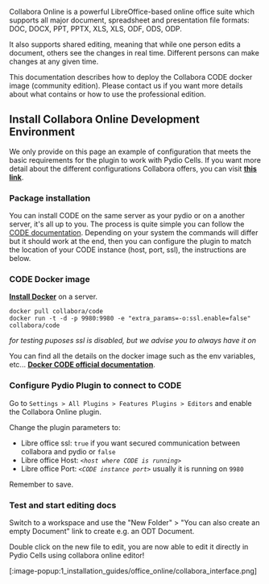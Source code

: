 
Collabora Online is a powerful LibreOffice-based online office suite which supports all major document, spreadsheet and presentation file formats:​ DOC, DOCX, PPT, PPTX, XLS, XLS, ODF, ODS, ODP.

It also supports shared editing, meaning that while one person edits a document, others see the changes in real time. Different persons can make changes at any given time.

This documentation describes how to deploy the Collabora CODE docker image (community edition). Please contact us if you want more details about what contains or how to use the professional edition.

## Install Collabora Online Development Environment

We only provide on this page an example of configuration that meets the basic requirements for the plugin to work with Pydio Cells. If you want more detail about the different configurations Collabora offers, you can visit **[this link](https://www.collaboraoffice.com/code/)**.

### Package installation

You can install CODE on the same server as your pydio or on a another server, it's all up to you.
The process is quite simple you can follow the [CODE documentation](https://www.collaboraoffice.com/code/linux-packages/).
Depending on your system the commands will differ but it should work at the end,
then you can configure the plugin to match the location of your CODE instance (host, port, ssl), the instructions are below.

### CODE Docker image

**[Install Docker](https://docs.docker.com/install/)** on a server.

```shell
docker pull collabora/code
docker run -t -d -p 9980:9980 -e "extra_params=-o:ssl.enable=false" collabora/code
```
_for testing puposes ssl is disabled, but we advise you to always have it on_

You can find all the details on the docker image such as the env variables, etc... **[Docker CODE official documentation](https://www.collaboraoffice.com/code/docker/)**.


### Configure Pydio Plugin to connect to CODE

Go to `Settings > All Plugins > Features Plugins > Editors` and enable the Collabora Online plugin.

Change the plugin parameters to:

- Libre office ssl: `true` if you want secured communication between collabora and pydio or `false`
- Libre office Host: _`<host where CODE is running>`_
- Libre office Port: _`<CODE instance port>`_ usually it is running on `9980`

Remember to save.

### Test and start editing docs

Switch to a workspace and use the "New Folder" > "You can also create an empty Document" link to create e.g. an ODT Document.

Double click on the new file to edit, you are now able to edit it directly in Pydio Cells using collabora online editor!

[:image-popup:1_installation_guides/office_online/collabora_interface.png]
